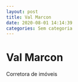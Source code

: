 ```yaml
---
layout: post
title: Val Marcon
date: 2020-08-01 14:14:39 
categories: Sem categoria
---
```


# Val Marcon

Corretora de imóveis 
